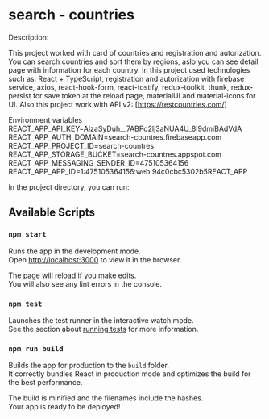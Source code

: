# search - countries

Description:

This project worked with card of countries and registration and autorization. You can search countries and sort them by regions, aslo you can see detail page with information for each country. In this project used technologies such as: React + TypeScript, registration and autorization with firebase service, axios, react-hook-form, react-tostify, redux-toolkit, thunk, redux-persist for save token at the reload page, materialUI and material-icons for UI. Also this project work with API v2: [https://restcountries.com/]

Environment variables
REACT_APP_API_KEY=AIzaSyDuh\_\_7ABPo2lj3aNUA4U_8I9dmiBAdVdA
REACT_APP_AUTH_DOMAIN=search-countres.firebaseapp.com
REACT_APP_PROJECT_ID=search-countres
REACT_APP_STORAGE_BUCKET=search-countres.appspot.com
REACT_APP_MESSAGING_SENDER_ID=475105364156
REACT_APP_APP_ID=1:475105364156:web:94c0cbc5302b5REACT_APP

In the project directory, you can run:

## Available Scripts

### `npm start`

Runs the app in the development mode.\
Open [http://localhost:3000](http://localhost:3000) to view it in the browser.

The page will reload if you make edits.\
You will also see any lint errors in the console.

### `npm test`

Launches the test runner in the interactive watch mode.\
See the section about [running tests](https://facebook.github.io/create-react-app/docs/running-tests) for more information.

### `npm run build`

Builds the app for production to the `build` folder.\
It correctly bundles React in production mode and optimizes the build for the best performance.

The build is minified and the filenames include the hashes.\
Your app is ready to be deployed!
